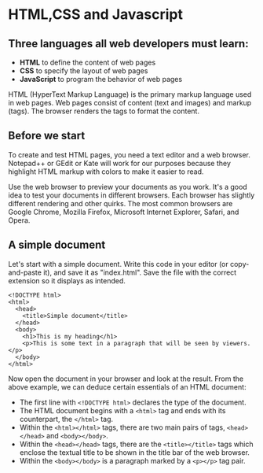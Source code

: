 # HTML,CSS and Javascript

## Three languages all web developers must learn:

* **HTML** to define the content of web pages
* **CSS** to specify the layout of web pages
* **JavaScript** to program the behavior of web pages

HTML \(HyperText Markup Language\) is the primary markup language used in web pages. Web pages consist of content \(text and images\) and markup \(tags\). The browser renders the tags to format the content.

## Before we start

To create and test HTML pages, you need a text editor and a web browser. Notepad++ or GEdit or Kate will work for our purposes because they highlight HTML markup with colors to make it easier to read.

Use the web browser to preview your documents as you work. It's a good idea to test your documents in different browsers. Each browser has slightly different rendering and other quirks. The most common browsers are Google Chrome, Mozilla Firefox, Microsoft Internet Explorer, Safari, and Opera.

## A simple document

Let's start with a simple document. Write this code in your editor \(or copy-and-paste it\), and save it as "index.html". Save the file with the correct extension so it displays as intended.

```markup
<!DOCTYPE html>
<html>
  <head>
    <title>Simple document</title>
  </head>
  <body>
    <h1>This is my heading</h1>
    <p>This is some text in a paragraph that will be seen by viewers.</p>
  </body>
</html>
```

Now open the document in your browser and look at the result. From the above example, we can deduce certain essentials of an HTML document:

* The first line with `<!DOCTYPE html>` declares the type of the document.
* The HTML document begins with a `<html>` tag and ends with its counterpart, the `</html>` tag.
* Within the `<html></html>` tags, there are two main pairs of tags, `<head></head>` and `<body></body>`.
* Within the `<head></head>` tags, there are the `<title></title>` tags which enclose the textual title to be shown in the title bar of the web browser.
* Within the `<body></body>` is a paragraph marked by a `<p></p>` tag pair.

